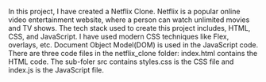 In this project, I have created a Netflix Clone. Netflix is a popular online video entertainment website, where a person can watch unlimited movies and TV shows. The tech stack used to create this project includes, HTML, CSS, and JavaScript. I have used modern CSS techniques like Flex, overlays, etc. Document Object Model(DOM) is used in the JavaScript code.
There are three code files in the netflix_clone folder:
index.html contains the HTML code. The sub-foler src contains styles.css is the CSS file and index.js is the JavaScript file.
